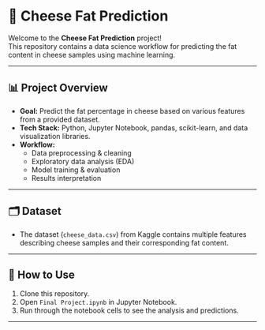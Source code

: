# 🧀 Cheese Fat Prediction

Welcome to the **Cheese Fat Prediction** project!  
This repository contains a data science workflow for predicting the fat content in cheese samples using machine learning.

---

## 📊 Project Overview

- **Goal:** Predict the fat percentage in cheese based on various features from a provided dataset.
- **Tech Stack:** Python, Jupyter Notebook, pandas, scikit-learn, and data visualization libraries.
- **Workflow:**
  - Data preprocessing & cleaning
  - Exploratory data analysis (EDA)
  - Model training & evaluation
  - Results interpretation

---

## 🗂️ Dataset

- The dataset (`cheese_data.csv`) from Kaggle contains multiple features describing cheese samples and their corresponding fat content.

---

## 🚀 How to Use

1. Clone this repository.
2. Open `Final Project.ipynb` in Jupyter Notebook.
3. Run through the notebook cells to see the analysis and predictions.

---
